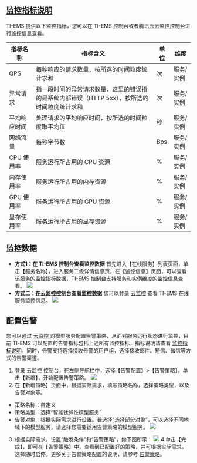 ## [监控指标说明](id:spany)
TI-EMS 提供以下监控指标，您可以在 TI-EMS 控制台或者腾讯云云监控控制台进行监控信息查看。

| 指标名称 | 指标含义 |    单位|维度         |
| -------------------- | ------------- |---|---|
| QPS   | 每秒响应的请求数量，按所选的时间粒度统计求和 |次|服务/实例 | 
|异常请求|指一段时间的异常请求数量，这里的错误指的是系统内部错误（HTTP 5xx），按所选的时间粒度统计求和|次|服务/实例|
|平均响应时间|处理请求的平均响应时间，按所选的时间粒度取平均值|秒|服务/实例|
|网络流量|每秒字节数|Bps|服务/实例|
|CPU 使用率|服务运行所占用的 CPU 资源|%|服务/实例|
|内存使用率|服务运行所占用的内存资源|%|服务/实例|
|GPU 使用率|服务运行所占用的 GPU 资源|%|服务/实例|
|显存使用率|服务运行所占用的显存资源|%|服务/实例|

## 监控数据
- **方式1：在 TI-EMS 控制台查看监控数据**
首先进入【在线服务】列表页面，单击【服务名称】，进入服务二级详情信息页，在【监控信息】页面，可以查看该服务的监控指标数据，TI-EMS 控制台支持服务和实例维度的监控信息查看。
![](https://main.qcloudimg.com/raw/d6a682c4e1fb5f7290d308173d87b546.png)
- **方式二：在云监控控制台查看监控数据**
您可以登录 [云监控](https://console.cloud.tencent.com/monitor/product/tiems) 查看 TI-EMS 在线服务监控信息。
![](https://main.qcloudimg.com/raw/e3f3fa443109bd0a54102447cde72641.png)

## 配置告警
您可以通过 [云监控](https://console.cloud.tencent.com/monitor/policylist) 对模型服务配置告警策略，从而对服务运行状态进行监控，目前 TI-EMS 可以配置的告警指标包括上述所有监控指标，指标说明请查看 [监控指标说明](#spany)。同时，告警支持选择接收告警的用户组，选择接收邮件、短信、微信等方式的告警渠道。
1. 登录 [云监控](https://console.cloud.tencent.com/monitor/policylist) 控制台，在左侧导航栏中，选择【告警配置】>【告警策略】，单击【新增】，开始配置告警策略。
![](https://main.qcloudimg.com/raw/96e6a2a326761fe46636bd595919d400.png)
2. 在【新增策略】页面中，根据实际需求，填写策略名称，选择策略类型，以及告警对象等。
 - 策略名称：自定义
 - 策略类型：选择“智能钛弹性模型服务”
 - 告警对象：根据实际需求进行设置。若选择“选择部分对象”，可以选择不同地域下的模型服务，请选择您需要适用告警策略的模型服务。
![](https://main.qcloudimg.com/raw/7f824aaa964ab31f67180dde47a89739.png)
3. 根据实际需求，设置“触发条件”和“告警策略”，如下图所示： 
![](https://main.qcloudimg.com/raw/076838fcbc3e1b9aa9460e4d91539fb5.png)
4.单击【完成】，即可在【告警策略】中，查看到已配置好的策略，并可根据实际需求，选择随时启停。更多关于告警策略配置的说明，请参考 [告警策略](https://cloud.tencent.com/document/product/248/6126)。



